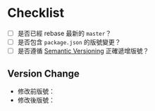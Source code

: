 # Checklist

- [ ] 是否已經 rebase 最新的 `master`？
- [ ] 是否包含 `package.json` 的版號變更？
- [ ] 是否遵循 [Semantic Versioning](https://semver.org/) 正確遞增版號？

## Version Change

- 修改前版號：
- 修改後版號：
